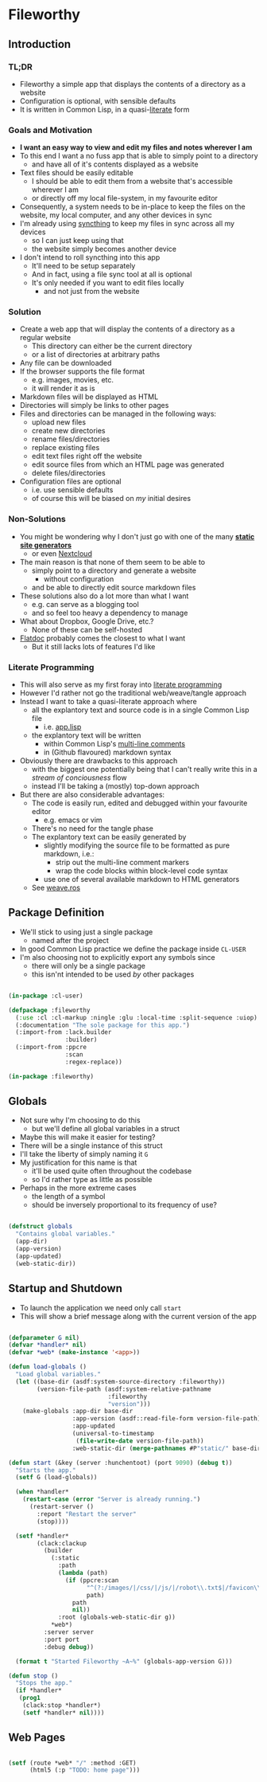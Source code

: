 # Fileworthy

## Introduction

### TL;DR

* Fileworthy a simple app that displays the contents of a directory as a website
* Configuration is optional, with sensible defaults
* It is written in Common Lisp, in a quasi-[literate](http://www.literateprogramming.com/knuthweb.pdf) form

### Goals and Motivation

* **I want an easy way to view and edit my files and notes wherever I am**
* To this end I want a no fuss app that is able to simply point to a directory
  * and have all of it's contents displayed as a website
* Text files should be easily editable
  * I should be able to edit them from a website that's accessible wherever I am
  * or directly off my local file-system, in my favourite editor
* Consequently, a system needs to be in-place to keep the files on the website, my local computer, and any other devices in sync
* I'm already using [syncthing](https://syncthing.net) to keep my files in sync across all my devices
  * so I can just keep using that
  * the website simply becomes another device
* I don't intend to roll syncthing into this app
  * It'll need to be setup separately
  * And in fact, using a file sync tool at all is optional
  * It's only needed if you want to edit files locally
    * and not just from the website

### Solution

* Create a web app that will display the contents of a directory as a regular website
  * This directory can either be the current directory
  * or a list of directories at arbitrary paths
* Any file can be downloaded
* If the browser supports the file format
  * e.g. images, movies, etc.
  * it will render it as is
* Markdown files will be displayed as HTML
* Directories will simply be links to other pages
* Files and directories can be managed in the following ways:
  * upload new files
  * create new directories
  * rename files/directories
  * replace existing files
  * edit text files right off the website
  * edit source files from which an HTML page was generated
  * delete files/directories
* Configuration files are optional
  * i.e. use sensible defaults
  * of course this will be biased on *my* initial desires

### Non-Solutions

* You might be wondering why I don't just go with one of the many **[static site generators](https://www.staticgen.com/)**
  * or even [Nextcloud](https://nextcloud.com/)
* The main reason is that none of them seem to be able to
  * simply point to a directory and generate a website
    * without configuration
  * and be able to directly edit source markdown files
* These solutions also do a lot more than what I want
  * e.g. can serve as a blogging tool
  * and so feel too heavy a dependency to manage
* What about Dropbox, Google Drive, etc.?
  * None of these can be self-hosted
* [Flatdoc](http://ricostacruz.com/flatdoc/) probably comes the closest to what I want
  * But it still lacks lots of features I'd like

### Literate Programming

* This will also serve as my first foray into [literate programming](http://www.literateprogramming.com/knuthweb.pdf)
* However I'd rather not go the traditional web/weave/tangle approach
* Instead I want to take a quasi-literate approach where
  * all the explantory text and source code is in a single Common Lisp file
    * i.e. [app.lisp](../app.lisp)
  * the explantory text will be written
    * within Common Lisp's [multi-line comments](http://clhs.lisp.se/Body/02_dhs.htm)
    * in (Github flavoured) markdown syntax
* Obviously there are drawbacks to this approach
  * with the biggest one potentially being that I can't really write this in
    a *stream of conciousness* flow
  * instead I'll be taking a (mostly) top-down approach
* But there are also considerable advantages:
  * The code is easily run, edited and debugged within your favourite editor
    * e.g. emacs or vim
  * There's no need for the tangle phase
  * The explantory text can be easily generated by
    * slightly modifying the source file to be formatted as pure markdown, i.e.:
      * strip out the multi-line comment markers
      * wrap the code blocks within block-level code syntax
    * use one of several available markdown to HTML generators
  * See [weave.ros](../weave.ros)

## Package Definition

* We'll stick to using just a single package
  * named after the project
* In good Common Lisp practice we define the package inside `CL-USER`
* I'm also choosing not to explicitly export any symbols since
  * there will only be a single package
  * this isn'nt intended to be used *by* other packages

```lisp

(in-package :cl-user)

(defpackage :fileworthy
  (:use :cl :cl-markup :ningle :glu :local-time :split-sequence :uiop)
  (:documentation "The sole package for this app.")
  (:import-from :lack.builder
                :builder)
  (:import-from :ppcre
                :scan
                :regex-replace))

(in-package :fileworthy)


```

## Globals

* Not sure why I'm choosing to do this
  * but we'll define all global variables in a struct
* Maybe this will make it easier for testing?
* There will be a single instance of this struct
* I'll take the liberty of simply naming it `G`
* My justification for this name is that
  * it'll be used quite often throughout the codebase
  * so I'd rather type as little as possible
* Perhaps in the more extreme cases
  * the length of a symbol
  * should be inversely proportional to its frequency of use?

```lisp

(defstruct globals
  "Contains global variables."
  (app-dir)
  (app-version)
  (app-updated)
  (web-static-dir))


```

## Startup and Shutdown

* To launch the application we need only call `start`
* This will show a brief message along with the current version of the app

```lisp

(defparameter G nil)
(defvar *handler* nil)
(defvar *web* (make-instance '<app>))

(defun load-globals ()
  "Load global variables."
  (let ((base-dir (asdf:system-source-directory :fileworthy))
        (version-file-path (asdf:system-relative-pathname
                            :fileworthy
                            "version")))
    (make-globals :app-dir base-dir 
                  :app-version (asdf::read-file-form version-file-path)
                  :app-updated
                  (universal-to-timestamp
                   (file-write-date version-file-path))
                  :web-static-dir (merge-pathnames #P"static/" base-dir))))

(defun start (&key (server :hunchentoot) (port 9090) (debug t))
  "Starts the app."
  (setf G (load-globals))

  (when *handler*
    (restart-case (error "Server is already running.")
      (restart-server ()
        :report "Restart the server"
        (stop))))

  (setf *handler*
        (clack:clackup
          (builder
            (:static
              :path
              (lambda (path)
                (if (ppcre:scan
                      "^(?:/images/|/css/|/js/|/robot\\.txt$|/favicon\\.ico$)"
                      path)
                  path
                  nil))
              :root (globals-web-static-dir g))
            *web*)
          :server server
          :port port
          :debug debug))

  (format t "Started Fileworthy ~A~%" (globals-app-version G)))

(defun stop ()
  "Stops the app."
  (if *handler*
   (prog1
    (clack:stop *handler*)
    (setf *handler* nil))))


```

## Web Pages

```lisp

(setf (route *web* "/" :method :GET)
      (html5 (:p "TODO: home page")))

```

